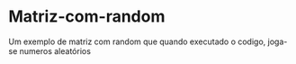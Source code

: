 # Matriz-com-random
Um exemplo de matriz com random que quando executado o codigo, joga- se numeros aleatórios
